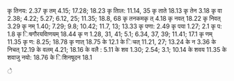 कृ तिनय: 2.37 कृ तम् 4.15; 17.28; 18.23 कृ तािल: 11.14, 35 कृ ताते 18.13 कृ तेन 3.18 कृ वा 2.38; 4.22; 5.27; 6.12, 25; 11.35; 18.8, 68 कृ तनकमकृ त् 4.18 कृ नवत् 18.22 कृ निवत् 3.29 कृ नम् 1.40; 7.29; 9.8; 10.42; 11.7, 13; 13.33 कृ पणा: 2.49 कृ पया 1.27; 2.1 कृ प: 1.8 कृ िषगौरयवािणयम् 18.44 कृ ण 1.28, 31, 41; 5.1; 6.34, 37, 39; 11.41; 17.1 कृ णम् 11.35 कृ ण: 8.25; 18.78 कृ णात् 18.75 के 12.1 के िचत् 11.21, 27; 13.24 के न 3.36 के निचत् 12.19 के वलम् 4.21; 18.16 के वलै : 5.11 के शव 1.30; 2.54; 3.1; 10.14 के शवय 11.35 के शवाजु नयो: 18.76 के िशिनषूदन 18.1

े
